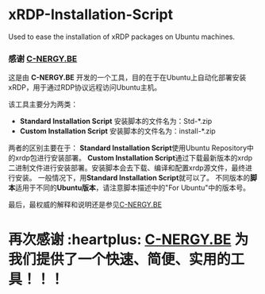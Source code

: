# xRDP-Installation-Script
Used to ease the installation of xRDP packages on Ubuntu machines.

### 感谢 [C-NERGY.BE](http://www.c-nergy.be/index.html)
这是由 **C-NERGY.BE** 开发的一个工具，目的在于在Ubuntu上自动化部署安装xRDP，用于通过RDP协议远程访问Ubuntu主机。

该工具主要分为两类：
- **Standard Installation Script**
  安装脚本的文件名为：Std-*.zip
- **Custom Installation Script**
  安装脚本的文件名为：install-*.zip

两者的区别主要在于：
**Standard Installation Script**使用Ubuntu Repository中的xrdp包进行安装部署。
**Custom Installation Script**通过下载最新版本的xrdp二进制文件进行安装部署。安装脚本会去下载、编译和配置xrdp源文件，最终进行安装。
一般情况下，用**Standard Installation Script**就可以了。
不同版本的**脚本**适用于不同的**Ubuntu版本**，请注意脚本描述中的"For Ubuntu"中的版本号。

最后，最权威的解释和说明还是参见[C-NERGY.BE](http://www.c-nergy.be/products.html)

# 再次感谢 :heartplus: [C-NERGY.BE](http://www.c-nergy.be/index.html) 为我们提供了一个快速、简便、实用的工具！！！

